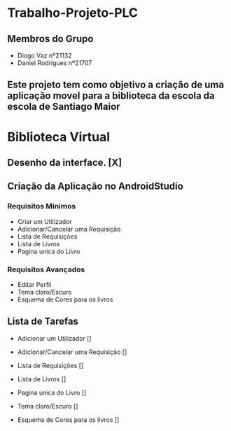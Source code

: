 # Trabalho-Projeto-PLC
 
## Membros do Grupo
* Diogo Vaz nº21132
* Daniel Rodrigues nº21707

## Este projeto tem como objetivo a criação de uma aplicação movel para a biblioteca da escola da escola de Santiago Maior

# Biblioteca Virtual

## Desenho da interface. [X]

## Criação da Aplicação no AndroidStudio

### Requisitos Minimos
* Criar um Utilizador
* Adicionar/Cancelar uma Requisição
* Lista de Requisições
* Lista de Livros
* Pagina unica do Livro

### Requisitos Avançados
* Editar Perfil
* Tema claro/Escuro
* Esquema de Cores para os livros

## Lista de Tarefas

* Adicionar um Utilizador []
* Adicionar/Cancelar uma Requisição []
* Lista de Requisições []
* Lista de Livros []
* Pagina unica do Livro []

* Tema claro/Escuro []
* Esquema de Cores para os livros []
